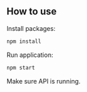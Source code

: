 ## How to use

Install packages:
```sh
npm install
```

Run application:
```sh
npm start
```

Make sure API is running.
